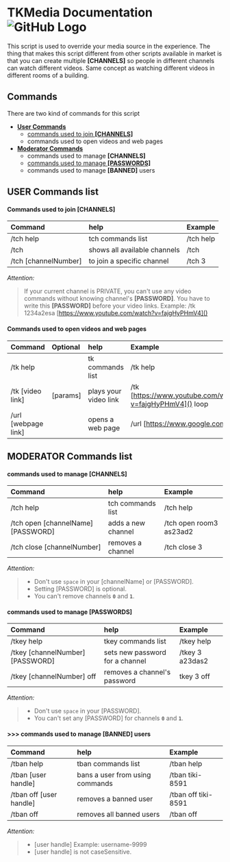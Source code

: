 # TKMedia Documentation ![GitHub Logo](https://avatars1.githubusercontent.com/u/26417952?s=100)
This script is used to override your media source in the experience. The thing that makes this script different from other scripts available in market is that you can create multiple __[CHANNELS]__ so people in different channels can watch different videos. Same concept as watching different videos in different rooms of a building.


## Commands
There are two kind of commands for this script

- [__User Commands__](#user-commands-list)
  - [commands used to join __[CHANNELS]__](#commands-used-to-join-channels)
  - commands used to open videos and web pages
- [__Moderator Commands__](#moderator-commands-list)
  - commands used to manage __[CHANNELS]__
  - [commands used to manage __[PASSWORDS]__](#commands-used-t-manage-[passwords])
  - commands used to manage __[BANNED]__ users



## USER Commands list
#### Commands used to join [CHANNELS]

Command | help | Example
:--- | :--- | :--- 
/tch help | tch commands list | /tch help
/tch | shows all available channels | /tch
/tch [channelNumber] |  to join a specific channel  | /tch 3

_Attention:_

>If your current channel is PRIVATE, you can't use any video commands without knowing channel's __[PASSWORD]__.
You have to write this __[PASSWORD]__ before your video links. Example:
>/tk 1234a2esa [https://www.youtube.com/watch?v=fajgHyPHmV4]()


#### Commands used to open videos and web pages

Command | Optional | help | Example
:--- | :--- | :--- | :---
/tk help | | tk commands list | /tk help
/tk [video link] | [params] | plays your video link | /tk [https://www.youtube.com/watch?v=fajgHyPHmV4]() loop
/url [webpage link] |  | opens a web page | /url [https://www.google.com]()


## MODERATOR Commands list
#### commands used to manage __[CHANNELS]__

Command | help | Example
:--- | :--- | :---
/tch help | tch commands list | /tch help
/tch open [channelName] [PASSWORD] | adds a new channel | /tch open room3 as23ad2
/tch close [channelNumber] | removes a channel | /tch close 3

_Attention:_
>- Don't use `space` in your [channelName] or [PASSWORD].
>- Setting [PASSWORD] is optional.
>- You can't remove channels __`0`__ and __`1`__.

#### commands used to manage __[PASSWORDS]__

Command | help | Example
:--- | :--- | :---
/tkey help | tkey commands list | /tkey help
/tkey [channelNumber] [PASSWORD] | sets new password for a channel | /tkey 3 a23das2
/tkey [channelNumber] off | removes a channel's password | tkey 3 off

_Attention:_
>- Don't use `space` in your [PASSWORD].
>- You can't set any [PASSWORD] for channels __`0`__ and __`1`__.

#### >>> commands used to manage __[BANNED]__ users

Command | help | Example
:--- | :--- | :---
/tban help | tban commands list | /tban help
/tban [user handle] | bans a user from using commands | /tban tiki-8591
/tban off [user handle] | removes a banned user | /tban off tiki-8591
/tban off | removes all banned users | /tban off

_Attention:_
>- [user handle] Example: username-9999
>- [user handle] is not caseSensitive.



